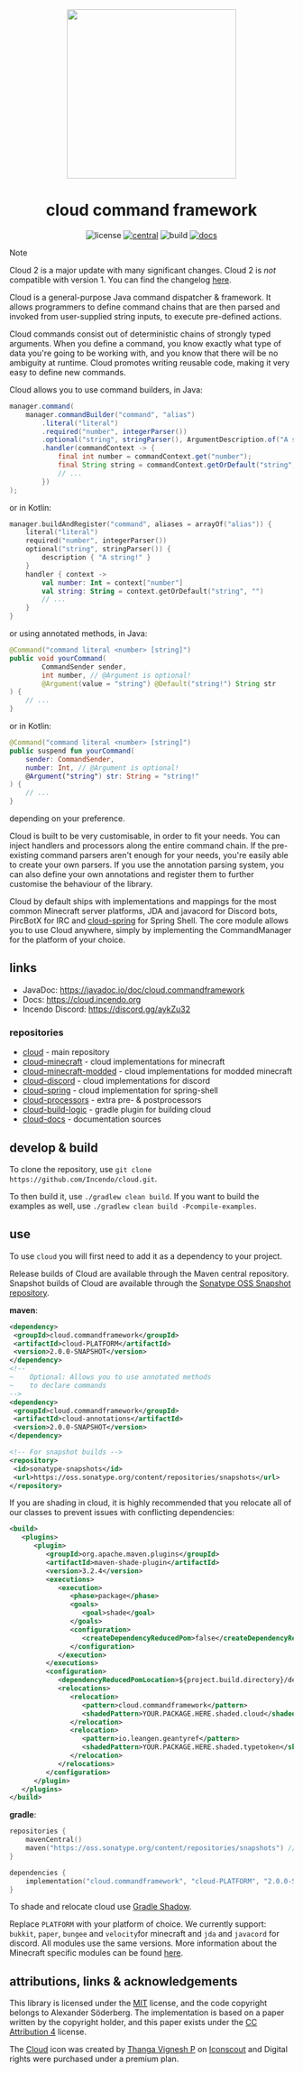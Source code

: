 <div align="center">
<img src="icons/CloudNew.png" width="300px"/>
<br/>
<h1>cloud command framework</h1>

![license](https://img.shields.io/github/license/incendo/cloud.svg)
[![central](https://img.shields.io/maven-central/v/cloud.commandframework/cloud-core)](https://search.maven.org/search?q=cloud.commandframework)
![build](https://img.shields.io/github/actions/workflow/status/incendo/cloud/build.yml?logo=github)
[![docs](https://img.shields.io/readthedocs/incendocloud?logo=readthedocs)](https://cloud.incendo.org)
</div>

> [!NOTE]
> Cloud 2 is a major update with many significant changes. Cloud 2 is _not_ compatible with version 1.
> You can find the changelog [here](https://cloud.incendo.org/en/latest/cloud-v2/).

Cloud is a general-purpose Java command dispatcher &amp; framework. It allows programmers to define command chains that are then parsed and invoked from user-supplied string inputs, to execute pre-defined actions.

Cloud commands consist out of deterministic chains of strongly typed arguments. When you define a command,
you know exactly what type of data you're going to be working with, and you know that there will be no
ambiguity at runtime. Cloud promotes writing reusable code, making it very easy to define new commands.

Cloud allows you to use command builders, in Java:
```java
manager.command(
    manager.commandBuilder("command", "alias")
        .literal("literal")
        .required("number", integerParser())
        .optional("string", stringParser(), ArgumentDescription.of("A string!"))
        .handler(commandContext -> {
            final int number = commandContext.get("number");
            final String string = commandContext.getOrDefault("string", "");
            // ...
        })
);
```
or in Kotlin:
```kotlin
manager.buildAndRegister("command", aliases = arrayOf("alias")) {
    literal("literal")
    required("number", integerParser())
    optional("string", stringParser()) {
        description { "A string!" }
    }
    handler { context ->
        val number: Int = context["number"]
        val string: String = context.getOrDefault("string", "")
        // ...
    }
}
```

or using annotated methods, in Java:
```java
@Command("command literal <number> [string]")
public void yourCommand(
        CommandSender sender,
        int number, // @Argument is optional!
        @Argument(value = "string") @Default("string!") String str
) {
    // ...
}
```
or in Kotlin:
```kotlin
@Command("command literal <number> [string]")
public suspend fun yourCommand(
    sender: CommandSender,
    number: Int, // @Argument is optional!
    @Argument("string") str: String = "string!"
) {
    // ...
}
```

depending on your preference.

Cloud is built to be very customisable, in order to fit your needs. You can inject handlers and processors
along the entire command chain. If the pre-existing command parsers aren't enough for your needs, you're easily
able to create your own parsers. If you use the annotation parsing system, you can also define your own annotations
and register them to further customise the behaviour of the library.

Cloud by default ships with implementations and mappings for the most common Minecraft server platforms, JDA and javacord for
Discord bots, PircBotX for IRC and [cloud-spring](https://github.com/incendo/cloud-spring) for Spring Shell.
The core module allows you to use Cloud anywhere, simply by implementing the CommandManager for the platform of your choice.

## links  

- JavaDoc: https://javadoc.io/doc/cloud.commandframework
- Docs: https://cloud.incendo.org
- Incendo Discord: https://discord.gg/aykZu32

### repositories

- [cloud](https://github.com/incendo/cloud) - main repository
- [cloud-minecraft](https://github.com/incendo/cloud-minecraft) - cloud implementations for minecraft
- [cloud-minecraft-modded](https://github.com/incendo/cloud-minecraft-modded) - cloud implementations for modded minecraft
- [cloud-discord](https://github.com/incendo/cloud-discord) - cloud implementations for discord
- [cloud-spring](https://github.com/incendo/cloud-spring) - cloud implementation for spring-shell
- [cloud-processors](https://github.com/incendo/cloud-processors) - extra pre- & postprocessors
- [cloud-build-logic](https://github.com/incendo/cloud-build-logic) - gradle plugin for building cloud
- [cloud-docs](https://github.com/incendo/cloud-docs) - documentation sources
  
## develop &amp; build  
  
To clone the repository, use `git clone https://github.com/Incendo/cloud.git`.

To then build it, use `./gradlew clean build`. If you want to build the examples as well, use `./gradlew clean build
-Pcompile-examples`.

## use

To use `cloud` you will first need to add it as a dependency to your project.

Release builds of Cloud are available through the Maven central repository.
Snapshot builds of Cloud are available through the [Sonatype OSS Snapshot repository](https://oss.sonatype.org/content/repositories/snapshots).

**maven**:
```xml
<dependency>  
 <groupId>cloud.commandframework</groupId>
 <artifactId>cloud-PLATFORM</artifactId>
 <version>2.0.0-SNAPSHOT</version>
</dependency>
<!-- 
~    Optional: Allows you to use annotated methods
~    to declare commands 
-->
<dependency>  
 <groupId>cloud.commandframework</groupId>
 <artifactId>cloud-annotations</artifactId>
 <version>2.0.0-SNAPSHOT</version>
</dependency>
``` 

```xml
<!-- For snapshot builds -->
<repository>
 <id>sonatype-snapshots</id>
 <url>https://oss.sonatype.org/content/repositories/snapshots</url>
</repository>
```

If you are shading in cloud, it is highly recommended that you relocate all of our classes to prevent issues
with conflicting dependencies:

```xml
<build>
   <plugins>
      <plugin>
         <groupId>org.apache.maven.plugins</groupId>
         <artifactId>maven-shade-plugin</artifactId>
         <version>3.2.4</version>
         <executions>
            <execution>
               <phase>package</phase>
               <goals>
                  <goal>shade</goal>
               </goals>
               <configuration>
                  <createDependencyReducedPom>false</createDependencyReducedPom>
               </configuration>
            </execution>
         </executions>
         <configuration>
            <dependencyReducedPomLocation>${project.build.directory}/dependency-reduced-pom.xml</dependencyReducedPomLocation>
            <relocations>
               <relocation>
                  <pattern>cloud.commandframework</pattern>
                  <shadedPattern>YOUR.PACKAGE.HERE.shaded.cloud</shadedPattern> <!-- Replace this -->
               </relocation>
               <relocation>
                  <pattern>io.leangen.geantyref</pattern>
                  <shadedPattern>YOUR.PACKAGE.HERE.shaded.typetoken</shadedPattern> <!-- Replace this -->
               </relocation>
            </relocations>
         </configuration>
      </plugin>
   </plugins>
</build>
```

**gradle**:
```kotlin
repositories {
    mavenCentral()
    maven("https://oss.sonatype.org/content/repositories/snapshots") // For snapshot builds
}
```

```kotlin
dependencies {
    implementation("cloud.commandframework", "cloud-PLATFORM", "2.0.0-SNAPSHOT")
}
```

To shade and relocate cloud use [Gradle Shadow](https://github.com/johnrengelman/shadow).

Replace `PLATFORM` with your platform of choice. We currently support: `bukkit`, `paper`, `bungee` and `velocity`for minecraft and `jda` and `javacord` for discord. All modules use the same versions.
More information about the Minecraft specific modules can be found [here](https://github.com/Incendo/cloud/tree/master/cloud-minecraft).

## attributions, links &amp; acknowledgements  
  
This library is licensed under the <a href="https://opensource.org/licenses/MIT">MIT</a> license, and the code copyright  belongs to Alexander Söderberg. The implementation is based on a paper written by the copyright holder, and this paper exists under the <a href="https://creativecommons.org/licenses/by/4.0/legalcode">CC Attribution 4</a> license.  
  
The <a href="https://iconscout.com/icons/cloud" target="_blank">Cloud</a> icon was created by <a href="https://iconscout.com/contributors/oviyan">
Thanga Vignesh P</a> on <a href="https://iconscout.com">Iconscout</a> and Digital rights were purchased under a premium plan.
